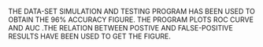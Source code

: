THE DATA-SET SIMULATION AND TESTING PROGRAM HAS BEEN USED TO OBTAIN THE 96% ACCURACY FIGURE. THE PROGRAM PLOTS ROC CURVE AND AUC .THE RELATION BETWEEN POSTIVE AND FALSE-POSITIVE RESULTS HAVE BEEN USED TO GET THE FIGURE.

